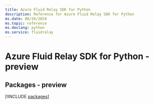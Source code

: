 ```yaml
---
title: Azure Fluid Relay SDK for Python
description: Reference for Azure Fluid Relay SDK for Python
ms.date: 08/26/2024
ms.topic: reference
ms.devlang: python
ms.service: fluidrelay
---
```

# Azure Fluid Relay SDK for Python - preview
## Packages - preview
[!INCLUDE [packages](fluid-relay-index.md)]